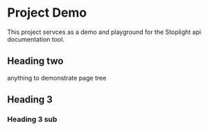 # Project Demo

This project servces as a demo and playground for the Stoplight api documentation tool.


## Heading two
anything to demonstrate page tree
## Heading 3
### Heading 3 sub